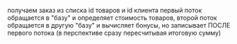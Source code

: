 получаем заказ из списка id товаров и id клиента
первый поток обращается в "базу" и определяет стоимость товаров, 
второй поток обращается в другую "базу" и вычисляет бонусы, но записывает ПОСЛЕ первого потока (в перспективе сразу пересчитывая итоговую сумму)